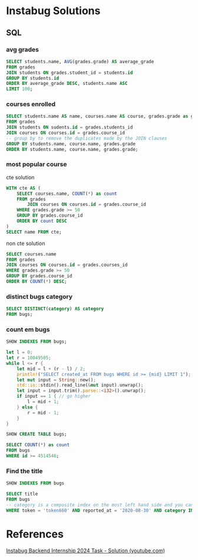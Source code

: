 # Instabug Solutions
## SQL
### avg grades
```sql
SELECT students.name, AVG(grades.grade) AS average_grade
FROM grades
JOIN students ON grades.student_id = students.id
GROUP BY students.id
ORDER BY average_grade DESC, students.name ASC
LIMIT 100;
```
### courses enrolled
```sql
SELECT students.name AS name, courses.name AS course, grades.grade as grade
FROM grades
JOIN students ON sudents.id = grades.students_id
JOIN courses ON courses.id = grades.course_id
-- group by to remove the duplicates made by the JOIN clauses
GROUP BY students.name, course.name, grades.grade
ORDER BY students.name, course.name, grades.grade;
```
### most popular course
cte solution
```sql
WITH cte AS (
	SELECT courses.name, COUNT(*) as count
	FROM grades
    	JOIN courses ON courses.id = grades.course_id
	WHERE grades.grade >= 50
	GROUP BY grades.course_id
	ORDER BY count DESC
)
SELECT name FROM cte;
```
non cte solution
```sql
SELECT courses.name
FROM grades
JOIN courses ON courses.id = grades.courses_id
WHERE grades.grade >= 50
GROUP BY grades.course_id
ORDER BY COUNT(*) DESC;
```
### distinct bugs category
```sql
SELECT DISTINCT(category) AS category
FROM bugs;
```
### count em bugs
```sql
SHOW INDEXES FROM bugs;
```

```rust
let l = 0;
let r = 10049505;
while l <= r {
	let mid = l + (r - l) / 2;
	println!("SELECT created_at FROM bugs WHERE id >= {mid} LIMIT 1");
	let mut input = String::new();
	std::io::stdin().read_line(&mut input).unwrap();
	let input = input.trim().parse::<i32>().unwrap();
	if input == 1 { // go higher
		l = mid + 1;
	} else {
		r = mid - 1;
	}
}
```

```sql
SHOW CREATE TABLE bugs;
```

```sql
SELECT COUNT(*) as count
FROM bugs
WHERE id >= 4514546;
```
### Find the title
```sql
SHOW INDEXES FROM bugs
```

```sql
SELECT title
FROM bugs
-- category is a composite index on the most left hand side and you can search on more than one category using IN, eg. category IN ('bug', 'hamada')
WHERE token = 'token660' AND reported_at = '2020-08-30' AND category IN ('bug')
```
# References
[Instabug Backend Internship 2024 Task - Solution (youtube.com)](https://www.youtube.com/watch?v=xu17JBMnPZA&t=2648s)
